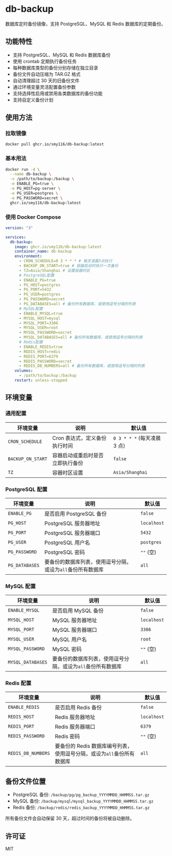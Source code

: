 # db-backup

数据库定时备份镜像，支持 PostgreSQL、MySQL 和 Redis 数据库的定期备份。

## 功能特性

- 支持 PostgreSQL、MySQL 和 Redis 数据库备份
- 使用 crontab 定期执行备份任务
- 每种数据库类型的备份分别存储在独立目录
- 备份文件自动压缩为 TAR.GZ 格式
- 自动清理超过 30 天的旧备份文件
- 通过环境变量灵活配置备份参数
- 支持选择性启用或禁用各类数据库的备份功能
- 支持自定义备份计划

## 使用方法

### 拉取镜像

```bash
docker pull ghcr.io/smy116/db-backup:latest
```

### 基本用法

```bash
docker run -d \
  --name db-backup \
  -v /path/to/backup:/backup \
  -e ENABLE_PG=true \
  -e PG_HOST=pg-server \
  -e PG_USER=postgres \
  -e PG_PASSWORD=secret \
  ghcr.io/smy116/db-backup:latest
```

### 使用 Docker Compose

```yaml
version: "3"

services:
  db-backup:
    image: ghcr.io/smy116/db-backup:latest
    container_name: db-backup
    environment:
      - CRON_SCHEDULE=0 3 * * * # 每天凌晨3点执行
      - BACKUP_ON_START=true # 容器启动时执行一次备份
      - TZ=Asia/Shanghai # 设置容器时区
      # PostgreSQL配置
      - ENABLE_PG=true
      - PG_HOST=postgres
      - PG_PORT=5432
      - PG_USER=postgres
      - PG_PASSWORD=secret
      - PG_DATABASES=all # 备份所有数据库，或使用逗号分隔的列表
      # MySQL配置
      - ENABLE_MYSQL=true
      - MYSQL_HOST=mysql
      - MYSQL_PORT=3306
      - MYSQL_USER=root
      - MYSQL_PASSWORD=secret
      - MYSQL_DATABASES=all # 备份所有数据库，或使用逗号分隔的列表
      # Redis配置
      - ENABLE_REDIS=true
      - REDIS_HOST=redis
      - REDIS_PORT=6379
      - REDIS_PASSWORD=secret
      - REDIS_DB_NUMBERS=all # 备份所有数据库，或使用逗号分隔的列表
    volumes:
      - /path/to/backup:/backup
    restart: unless-stopped
```

## 环境变量

### 通用配置

| 环境变量          | 说明                             | 默认值                      |
| ----------------- | -------------------------------- | --------------------------- |
| `CRON_SCHEDULE`   | Cron 表达式，定义备份执行时间    | `0 3 * * *` (每天凌晨 3 点) |
| `BACKUP_ON_START` | 容器启动或重启时是否立即执行备份 | `false`                     |
| `TZ`              | 容器时区设置                     | `Asia/Shanghai`             |

### PostgreSQL 配置

| 环境变量       | 说明                                                        | 默认值      |
| -------------- | ----------------------------------------------------------- | ----------- |
| `ENABLE_PG`    | 是否启用 PostgreSQL 备份                                    | `false`     |
| `PG_HOST`      | PostgreSQL 服务器地址                                       | `localhost` |
| `PG_PORT`      | PostgreSQL 服务器端口                                       | `5432`      |
| `PG_USER`      | PostgreSQL 用户名                                           | `postgres`  |
| `PG_PASSWORD`  | PostgreSQL 密码                                             | `""` (空)   |
| `PG_DATABASES` | 要备份的数据库列表，使用逗号分隔，或设为`all`备份所有数据库 | `all`       |

### MySQL 配置

| 环境变量          | 说明                                                        | 默认值      |
| ----------------- | ----------------------------------------------------------- | ----------- |
| `ENABLE_MYSQL`    | 是否启用 MySQL 备份                                         | `false`     |
| `MYSQL_HOST`      | MySQL 服务器地址                                            | `localhost` |
| `MYSQL_PORT`      | MySQL 服务器端口                                            | `3306`      |
| `MYSQL_USER`      | MySQL 用户名                                                | `root`      |
| `MYSQL_PASSWORD`  | MySQL 密码                                                  | `""` (空)   |
| `MYSQL_DATABASES` | 要备份的数据库列表，使用逗号分隔，或设为`all`备份所有数据库 | `all`       |

### Redis 配置

| 环境变量           | 说明                                                                   | 默认值      |
| ------------------ | ---------------------------------------------------------------------- | ----------- |
| `ENABLE_REDIS`     | 是否启用 Redis 备份                                                    | `false`     |
| `REDIS_HOST`       | Redis 服务器地址                                                       | `localhost` |
| `REDIS_PORT`       | Redis 服务器端口                                                       | `6379`      |
| `REDIS_PASSWORD`   | Redis 密码                                                             | `""` (空)   |
| `REDIS_DB_NUMBERS` | 要备份的 Redis 数据库编号列表，使用逗号分隔，或设为`all`备份所有数据库 | `all`       |

## 备份文件位置

- PostgreSQL 备份: `/backup/pg/pg_backup_YYYYMMDD_HHMMSS.tar.gz`
- MySQL 备份: `/backup/mysql/mysql_backup_YYYYMMDD_HHMMSS.tar.gz`
- Redis 备份: `/backup/redis/redis_backup_YYYYMMDD_HHMMSS.tar.gz`

所有备份文件会自动保留 30 天，超过时间的备份将被自动删除。

## 许可证

MIT
